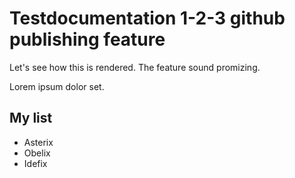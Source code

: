 # Testdocumentation 1-2-3 github publishing feature
Let's see how this is rendered. The feature sound promizing. 

Lorem ipsum dolor set. 

## My list
- Asterix
- Obelix 
- Idefix
